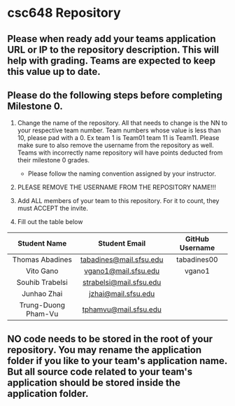 # csc648 Repository

## Please when ready add your teams application URL or IP to the repository description. This will help with grading. Teams are expected to keep this value up to date.

## Please do the following steps before completing Milestone 0.
1. Change the name of the repository. All that needs to change is the NN to your respective team number. Team numbers whose value is less than 10, please pad with a 0. Ex team 1 is Team01 team 11 is Team11. Please make sure to also remove the username from the repository as well. Teams with incorrectly name repository will have points deducted from their milestone 0 grades.
      - Please follow the naming convention assigned by your instructor.

1. PLEASE REMOVE THE USERNAME FROM THE REPOSITORY NAME!!!

2. Add ALL members of your team to this repository. For it to count, they must ACCEPT the invite.

3. Fill out the table below


| Student Name | Student Email | GitHub Username |
|    :---:     |     :---:     |     :---:       |
| Thomas Abadines      |  tabadines@mail.sfsu.edu    |  tabadines00 |
| Vito Gano  | vgano1@mail.sfsu.edu |  vgano1   |
| Souhib Trabelsi | strabelsi@mail.sfsu.edu |                 |
| Junhao Zhai | jzhai@mail.sfsu.edu |                 |
| Trung-Duong Pham-Vu | tphamvu@mail.sfsu.edu |                 |

## NO code needs to be stored in the root of your repository. You may rename the application folder if you like to your team's application name. But all source code related to your team's application should be stored inside the application folder.
